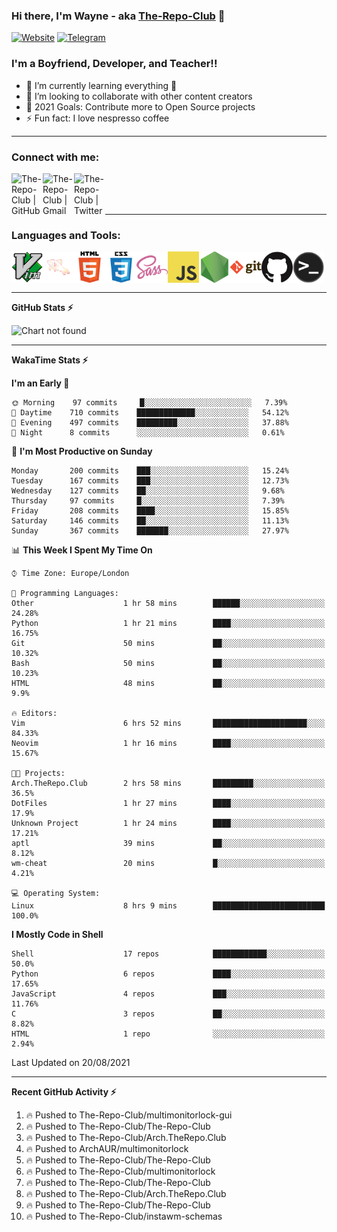 ### Hi there, I'm Wayne - aka [The-Repo-Club][website] 👋

[![Website](https://img.shields.io/website?label=github.com/The-Repo-Club/&color=orange&style=flat-square&url=https://github.com/The-Repo-Club/)][website]
[![Telegram](https://img.shields.io/badge/Chat%20on-Telegram-orange.svg?color=orange&logo=telegram&style=flat-square)][telegram]

### I'm a Boyfriend, Developer, and Teacher!!

- 🌱 I’m currently learning everything 🤣
- 👯 I’m looking to collaborate with other content creators
- 🥅 2021 Goals: Contribute more to Open Source projects
- ⚡ Fun fact: I love nespresso coffee

---
### Connect with me:

[<img align="left" alt="The-Repo-Club | GitHub" width="50px" src="https://cdn.jsdelivr.net/npm/simple-icons@v3/icons/github.svg" />][website]
[<img align="left" alt="The-Repo-Club | Gmail" width="50px" src="https://cdn.jsdelivr.net/npm/simple-icons@v3/icons/gmail.svg" />][email]
[<img align="left" alt="The-Repo-Club | Twitter" width="50px" src="https://cdn.jsdelivr.net/npm/simple-icons@v3/icons/telegram.svg" />][telegram]

[website]: https://github.com/The-Repo-Club/
[email]: mailto:wayne6324@gmail.com
[telegram]: https://t.me/TheRepoClub

<br />
<br />
<br />

---
### Languages and Tools:

<img align="left" alt="Vim" width="50px" src="https://raw.githubusercontent.com/github/explore/80688e429a7d4ef2fca1e82350fe8e3517d3494d/topics/vim/vim.png" />
<img align="left" alt="Fish" width="50px" src="https://raw.githubusercontent.com/github/explore/80688e429a7d4ef2fca1e82350fe8e3517d3494d/topics/fish/fish.png" />
<img align="left" alt="HTML5" width="50px" src="https://raw.githubusercontent.com/github/explore/80688e429a7d4ef2fca1e82350fe8e3517d3494d/topics/html/html.png" />
<img align="left" alt="CSS3" width="50px" src="https://raw.githubusercontent.com/github/explore/80688e429a7d4ef2fca1e82350fe8e3517d3494d/topics/css/css.png" />
<img align="left" alt="Sass" width="50px" src="https://raw.githubusercontent.com/github/explore/80688e429a7d4ef2fca1e82350fe8e3517d3494d/topics/sass/sass.png" />
<img align="left" alt="JavaScript" width="50px" src="https://raw.githubusercontent.com/github/explore/80688e429a7d4ef2fca1e82350fe8e3517d3494d/topics/javascript/javascript.png" />
<img align="left" alt="Node.js" width="50px" src="https://raw.githubusercontent.com/github/explore/80688e429a7d4ef2fca1e82350fe8e3517d3494d/topics/nodejs/nodejs.png" />
<img align="left" alt="Git" width="50px" src="https://raw.githubusercontent.com/github/explore/80688e429a7d4ef2fca1e82350fe8e3517d3494d/topics/git/git.png" />
<img align="left" alt="GitHub" width="50px" src="https://raw.githubusercontent.com/github/explore/78df643247d429f6cc873026c0622819ad797942/topics/github/github.png" />
<img align="left" alt="Terminal" width="50px" src="https://raw.githubusercontent.com/github/explore/80688e429a7d4ef2fca1e82350fe8e3517d3494d/topics/terminal/terminal.png" />

<br />
<br />
<br />

---

**GitHub Stats ⚡**

![Chart not found](https://github-readme-stats.vercel.app/api?username=The-Repo-Club&theme=tokyonight&show_icons=true&count_private=true&hide_border=true&include_all_commits=true&custom_title=The-Repo-Club%27s+GitHub+Stats)


---

**WakaTime Stats ⚡**

<!--START_SECTION:waka-->
**I'm an Early 🐤** 

```text
🌞 Morning    97 commits     █░░░░░░░░░░░░░░░░░░░░░░░░   7.39% 
🌆 Daytime    710 commits    █████████████░░░░░░░░░░░░   54.12% 
🌃 Evening    497 commits    █████████░░░░░░░░░░░░░░░░   37.88% 
🌙 Night      8 commits      ░░░░░░░░░░░░░░░░░░░░░░░░░   0.61%

```
📅 **I'm Most Productive on Sunday** 

```text
Monday       200 commits    ███░░░░░░░░░░░░░░░░░░░░░░   15.24% 
Tuesday      167 commits    ███░░░░░░░░░░░░░░░░░░░░░░   12.73% 
Wednesday    127 commits    ██░░░░░░░░░░░░░░░░░░░░░░░   9.68% 
Thursday     97 commits     █░░░░░░░░░░░░░░░░░░░░░░░░   7.39% 
Friday       208 commits    ████░░░░░░░░░░░░░░░░░░░░░   15.85% 
Saturday     146 commits    ██░░░░░░░░░░░░░░░░░░░░░░░   11.13% 
Sunday       367 commits    ███████░░░░░░░░░░░░░░░░░░   27.97%

```


📊 **This Week I Spent My Time On** 

```text
⌚︎ Time Zone: Europe/London

💬 Programming Languages: 
Other                    1 hr 58 mins        ██████░░░░░░░░░░░░░░░░░░░   24.28% 
Python                   1 hr 21 mins        ████░░░░░░░░░░░░░░░░░░░░░   16.75% 
Git                      50 mins             ██░░░░░░░░░░░░░░░░░░░░░░░   10.32% 
Bash                     50 mins             ██░░░░░░░░░░░░░░░░░░░░░░░   10.23% 
HTML                     48 mins             ██░░░░░░░░░░░░░░░░░░░░░░░   9.9%

🔥 Editors: 
Vim                      6 hrs 52 mins       █████████████████████░░░░   84.33% 
Neovim                   1 hr 16 mins        ████░░░░░░░░░░░░░░░░░░░░░   15.67%

🐱‍💻 Projects: 
Arch.TheRepo.Club        2 hrs 58 mins       █████████░░░░░░░░░░░░░░░░   36.5% 
DotFiles                 1 hr 27 mins        ████░░░░░░░░░░░░░░░░░░░░░   17.9% 
Unknown Project          1 hr 24 mins        ████░░░░░░░░░░░░░░░░░░░░░   17.21% 
aptl                     39 mins             ██░░░░░░░░░░░░░░░░░░░░░░░   8.12% 
wm-cheat                 20 mins             █░░░░░░░░░░░░░░░░░░░░░░░░   4.21%

💻 Operating System: 
Linux                    8 hrs 9 mins        █████████████████████████   100.0%

```

**I Mostly Code in Shell** 

```text
Shell                    17 repos            ████████████░░░░░░░░░░░░░   50.0% 
Python                   6 repos             ████░░░░░░░░░░░░░░░░░░░░░   17.65% 
JavaScript               4 repos             ███░░░░░░░░░░░░░░░░░░░░░░   11.76% 
C                        3 repos             ██░░░░░░░░░░░░░░░░░░░░░░░   8.82% 
HTML                     1 repo              ░░░░░░░░░░░░░░░░░░░░░░░░░   2.94%

```



 Last Updated on 20/08/2021
<!--END_SECTION:waka-->

---

**Recent GitHub Activity :zap:**

<!--START_SECTION:activity-->
1. 🔥 Pushed to The-Repo-Club/multimonitorlock-gui
2. 🔥 Pushed to The-Repo-Club/The-Repo-Club
3. 🔥 Pushed to The-Repo-Club/Arch.TheRepo.Club
4. 🔥 Pushed to ArchAUR/multimonitorlock
5. 🔥 Pushed to The-Repo-Club/The-Repo-Club
6. 🔥 Pushed to The-Repo-Club/multimonitorlock
7. 🔥 Pushed to The-Repo-Club/The-Repo-Club
8. 🔥 Pushed to The-Repo-Club/Arch.TheRepo.Club
9. 🔥 Pushed to The-Repo-Club/The-Repo-Club
10. 🔥 Pushed to The-Repo-Club/instawm-schemas
<!--END_SECTION:activity-->